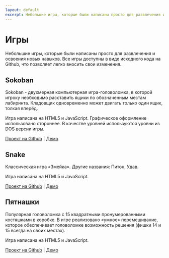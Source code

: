 ```yaml
---
layout: default
excerpt: Небольшие игры, которые были написаны просто для развлечения и освоения новых навыков.
---
```

# Игры

Небольшие игры, которые были написаны просто для развлечения и освоения новых навыков. Все игры доступны в виде исходного кода на Github, что позволяет легко вносить свои изменения.

## Sokoban

Sokoban - двухмерная компьютерная игра-головоломка, в которой игроку необходимо расставить ящики по обозначенным местам лабиринта. Кладовщик одновременно может двигать только один ящик, толкая вперёд.

Игра написана на HTML5 и JavaScript. Графическое оформление использовано стороннее. В качестве уровней используются уровни из DOS версии игры.

[Проект на Github](https://github.com/fsa/html5-sokoban) | [Демо](https://tavda.info/sokoban/)

## Snake

Классическая игра &laquo;Змейка&raquo;. Другие названия: Питон, Удав.

Игра написана на HTML5 и JavaScript.

[Проект на Github](https://github.com/fsa/html5-snake) | [Демо](https://tavda.info/snake/)

## Пятнашки

Популярная головоломка с 15 квадратными пронумерованными костяшками в коробке. В игре реализовано &laquo;умное&raquo; перемешивание, которое обеспечивает головоломке возможность решения (фишки 14 и 15 всегда на своих местах).

Игра написана на HTML5 и JavaScript.

[Проект на Github](https://github.com/fsa/html5-fifteen) | [Демо](https://tavda.info/fifteen/)
